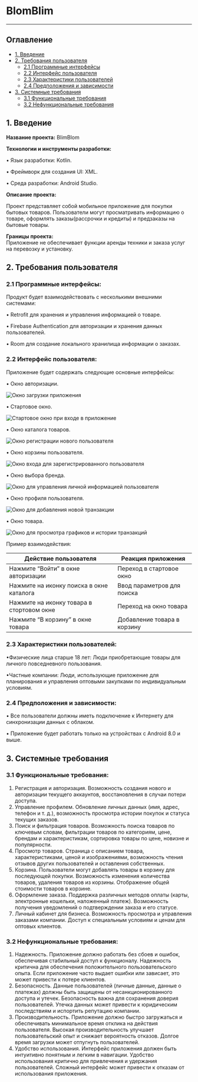 # BlomBlim
____

## **Оглавление**

- [1. Введение](#intro)
- [2. Требования пользователя](#user_requirements)
    - [2.1 Программные интерфейсы](#interfaces)
    - [2.2 Интерфейс пользователя](#ui)
    - [2.3 Характеристики пользователей](#user_characteristics)
    - [2.4 Предположения и зависимости](#assumptions)
- [3. Системные требования](#system_requirements)
    - [3.1 Функциональные требования](#functional_requirements)
    - [3.2 Нефункциональные требования](#non_functional_requirements)

<a name="intro"></a>
## **1. Введение**

**Название проекта:** BlimBlom

**Технологии и инструменты разработки:**

•	Язык разработки: Kotlin.

•	Фреймворк для создания UI: XML.

•	Среда разработки: Android Studio.

**Описание проекта:**

Проект представляет собой мобильное приложение для покупки бытовых товаров. Пользователи могут просматривать информацию о товаре, оформлять заказы(рассрочки и  кредиты) и предзаказы на бытовые товары.

**Границы проекта:**  
Приложение не обеспечивает функции аренды техники и заказа услуг на перевозку и установку.

<a name="user_requirements"></a>
## **2. Требования пользователя**

<a name="interfaces"></a>
### **2.1 Программные интерфейсы:**

Продукт будет взаимодействовать с несколькими внешними системами:

• Retrofit для хранения и управления информацией о товаре.

• Firebase Authentication для авторизации и хранения данных пользователей.

• Room  для создание локального хранилища информации о заказах.

<a name="ui"></a>
### **2.2 Интерфейс пользователя:**

Приложение будет содержать следующие основные интерфейсы:

• Окно авторизации.

![Окно загрузки приложения](https://github.com/Dragonthug/lab2_ZHRCPO/blob/master/mocaps/autorize.png)

• Стартовое окно.

![Стартовое окно при входе в приложение](https://github.com/Dragonthug/lab2_ZHRCPO/blob/master/mocaps/start_page.png)

• Окно каталога товаров.

![Окно регистрации нового пользователя](https://github.com/Dragonthug/lab2_ZHRCPO/blob/master/mocaps/catalog.png)

• Окно корзины пользователя.

![Окно входа для зарегистрированного пользователя](https://github.com/Dragonthug/lab2_ZHRCPO/blob/master/mocaps/busket.png)

• Окно выбора бренда.

![Окно для управления личной информацией пользователя](https://github.com/Dragonthug/lab2_ZHRCPO/blob/master/mocaps/brends.png)

• Окно профиля пользователя.

![Окно для добавления новой транзакции](https://github.com/Dragonthug/lab2_ZHRCPO/blob/master/mocaps/profile.png)

• Окно товара.

![Окно для просмотра графиков и истории транзакций](https://github.com/Dragonthug/lab2_ZHRCPO/blob/master/mocaps/product.png)

Пример взаимодействия:

| Действие пользователя                          | Реакция приложения                                        |
|------------------------------------------------|-----------------------------------------------------------|
| Нажмите “Войти” в окне авторизации           | Переход в стартовое окно |
| Нажмите на иконку поиска в окне каталога                      | Ввод параметров для поиска |
| Нажмите на иконку товара в стортовом окне        |Переход на окно товара |
| Нажмите “В корзину” в окне товара                 | Добавление товара в корзину              |

<a name="user_characteristics"></a>
### **2.3 Характеристики пользователей:**

•Физические лица старше 18 лет: Люди приобретающие товары для личного повседневного пользования.

•Частные компании: Люди, использующие приложение для планирования и управления оптовыми закупками по индивидуальным условиям.
<a name="assumptions"></a>
### **2.4 Предположения и зависимости:**

• Все пользователи должны иметь подключение к Интернету для синхронизации данных с облаком.

• Приложение будет работать только на устройствах с Android 8.0 и выше.

<a name="system_requirements"></a>
## **3. Системные требования**

<a name="functional_requirements"></a>
### **3.1 Функциональные требования:**

1.	Регистрация и авторизация. Возможность создания нового и авторизации текущего аккаунтов, восстановления в случаи потери доступа.
2.	Управление профилем. Обновление личных данных (имя, адрес, телефон и т. д.), возможность просмотра истории покупок и статуса текущих заказов.
3.	Поиск и фильтрация товаров. Возможность поиска товаров по ключевым словам, фильтрации товаров по категориям, цене, брендам и характеристикам, сортировка товары по цене, новизне и популярности.
4.	Просмотр товаров. Страница с описанием товара, характеристиками, ценой и изображениями, возможность чтения отзывов других пользователей и оставления собственных.
5.	Корзина.  Пользователи могут добавлять товары в корзину для последующей покупки. Возможность изменения количества товаров, удаления товаров из корзины. Отображение общей стоимости товаров в корзине.
6.	Оформление заказа. Поддержка различных методов оплаты (карты, электронные кошельки, наложенный платеж). Возможность получения уведомлений о подтверждении заказа и его статусе.
7.	Личный кабинет для бизнеса. Возможность просмотра и управления заказами компании. Доступ к специальным условиям и ценам для оптовых клиентов.
<a name="non_functional_requirements"></a>
### **3.2 Нефункциональные требования:**
1.	Надежность. Приложение должно работать без сбоев и ошибок, обеспечивая стабильный доступ к функционалу. Надежность критична для обеспечения положительного пользовательского опыта. Если приложение часто выдает ошибки или зависает, это может привести к потере клиентов.
2.	Безопасность. Данные пользователей (личные данные, данные о платежах) должны быть защищены от несанкционированного доступа и утечек. Безопасность важна для сохранения доверия пользователей. Утечка данных может привести к юридическим последствиям и испортить репутацию компании.
3.	Производительность. Приложение должно быстро загружаться и обеспечивать минимальное время отклика на действия пользователя. Высокая производительность улучшает пользовательский опыт и снижает вероятность отказов. Долгое время загрузки может отпугнуть пользователей.
4.	Удобство использования. Интерфейс приложения должен быть интуитивно понятным и легким в навигации. Удобство использования критично для привлечения и удержания пользователей. Сложный интерфейс может привести к отказам от использования приложения.





